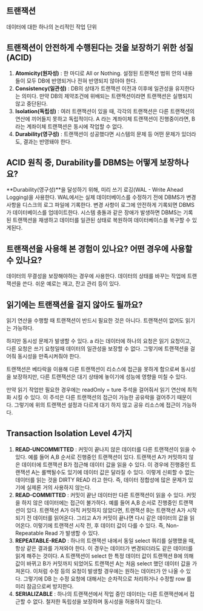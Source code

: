 ## 트랜잭션

데이터에 대한 하나의 논리적인 작업 단위

## 트랜잭션이 안전하게 수행된다는 것을 보장하기 위한 성질(ACID)

1. **Atomicity(원자성)** : 한 마디로 All or Nothing. 설정된 트랜잭션 범위 안의 내용들이 모두 DB에 반영되거나 전혀 반영되지 않아야 한다.
2. **Consistency(일관성)** : DB의 상태가 트랜잭션 이전과 이후에 일관성을 유지한다는 의미다. 만약 DB의 제약조건에 위배되는 트랜잭션이라면 트랜잭션은 실행되지 않고 중단된다.
3. **Isolation(독립성)** : 여러 트랜잭션이 있을 때, 각각의 트랜잭션은 다른 트랜잭션의 연산에 끼어들지 못하고 독립적이다. A 라는 계좌이체 트랜잭션이 진행중이라면, B 라는 계좌이체 트랜잭션은 동시에 작업할 수 없다.
4. **Durability(영구성)** : 트랜잭션이 성공했다면 시스템의 문제 등 어떤 문제가 있더라도, 결과는 반영돼야 한다.

## ACID 원칙 중, Durability를 DBMS는 어떻게 보장하나요?

**Durability(영구성)**을 달성하기 위해, 미리 쓰기 로깅(WAL - Write Ahead Logging)을 사용한다. WAL에서는 실제 데이터베이스를 수정하기 전에 DBMS가 변경 사항을 디스크의 로그 파일에 기록한다. 변경 사항이 로그에 안전하게 기록되면 DBMS가 데이터베이스를 업데이트한다. 시스템 충돌과 같은 장애가 발생하면 DBMS는 기록된 트랜잭션을 재생하고 데이터를 일관된 상태로 복원하여 데이터베이스를 복구할 수 있게된다.

## 트랜잭션을 사용해 본 경험이 있나요? 어떤 경우에 사용할 수 있나요?

데이터의 무결성을 보장해야하는 경우에 사용한다. 데이터의 상태를 바꾸는 작업에 트랜잭션을 쓴다. 쉬운 예로는 재고, 잔고 관리 등이 있다.

## 읽기에는 트랜잭션을 걸지 않아도 될까요?

읽기 연산을 수행할 때 트랜잭션이 반드시 필요한 것은 아니다. 트랜잭션이 없어도 읽기는 가능하다.

하지만 동시성 문제가 발생할 수 있다. a 라는 데이터에 하나의 요청은 읽기 요청이고, 다른 요청은 쓰기 요청일때 데이터의 일관성을 보장할 수 없다. 그렇기에 트랜잭션을 걸어줘 동시성을 만족시켜줘야 한다. 

트랜잭션은 베타락을 이용해 다른 트랜잭션이 리소스에 접근을 못하게 함으로써 동시성을 보장하지만, 다른 트랜잭션은 대기 상태에 놓이기에 성능에 영향을 미칠 수 있다.

만약 읽기 작업만 필요한 경우에는 readOnly = ture 주석을 걸어줘서 읽기 연산에 최적화 시킬 수 있다. 이 주석은 다른 트랜잭션의 접근이 가능한 공유락을 걸어주기 때문이다. 그렇기에 위의 트랜잭션 설정과 다르게 대기 하지 않고 공유 리소스에 접근이 가능하다. 

## Transaction Isolation Level 4가지

1. **READ-UNCOMMITTED** : 커밋이 끝나지 않은 데이터를 다른 트랜잭션이 읽을 수 있다. 예를 들어 A,B 순서로 진행중인 트랜잭션이 있다. 트랜잭션 A가 커밋하지 않은 데이터에 트랜잭션 B가 접근해 데이터 값을 읽을 수 있다. 이 경우에 진행중인 트랜잭션 A는 롤백될수도 있기에 데이터 값은 달라질 수 있다. 이렇게 신뢰할 수 없는 데이터를 읽는 것을 DIRTY READ 라고 한다. 즉, 데이터 정합성에 많은 문제가 있기에 실제론 거의 사용하지 않는다.
2. **READ-COMMITTED** : 커밋이 끝난 데이터만 다른 트랜잭션이 읽을 수 있다. 커밋을 하지 않은 데이터에는 접근이 불가하다. 예를 들어 A,B 순서로 진행중인 트랜잭션이 있다. 트랜잭션 A가 아직 커밋하지 않았다면, 트랜잭션 B는 트랜잭션 A가 시작되기 전 데이터를 읽어온다. 그리고 A가 커밋이 끝나면 다시 같은 데이터의 값을 읽어온다. 이렇기에 트랜잭션 시작 전, 후 데이터 값이 다를 수 있다. 즉, Non-Repeatable Read 가 발생할 수 있다.
3. **REPEATABLE-READ** : 하나의 트랜잭션 내에서 동일 select 쿼리를 실행했을 때, 항상 같은 결과를 가져와야 한다. 이 경우는 데이터가 변경되더라도 같은 데이터를 읽게 해주는 것이다. A 트랜잭션이 select 한 특정 데이터 값이 트랜잭션 B에 의해 값이 바뀌고 B가 커밋까지 되었어도 트랜잭션 A는 처음 select 했던 데이터 값을 가져온다. 이처럼 수정 등의 요청이 발생할 경우에는 원하는 데이터가 안 나올 수 있다. 그렇기에 DB 는 수정 요청에 대해서는 순차적으로 처리하거나 수정할 row 를 미리 잠금으로써 방지한다.
4. **SERIALIZABLE** : 하나의 트랜잭션에서 작업 중인 데이터는 다른 트랜잭션에서 접근할 수 없다. 철저한 독립성을 보장하며 동시성을 허용하지 않는다.
